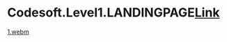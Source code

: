 # Codesoft.Level1.LANDINGPAGE[Link](https://anuragdw710.github.io/Codesoft.Level1.LANDINGPAGE/)

[1.webm](https://github.com/anuragdw710/Codesoft.Level1.LANDINGPAGE/assets/78266752/031b636b-c6ec-499b-8a80-f6cbf8f2fdcd)
